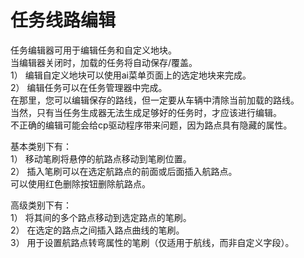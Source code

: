 # 任务线路编辑

  
任务编辑器可用于编辑任务和自定义地块。  
当编辑器关闭时，加载的任务将自动保存/覆盖。  
1） 编辑自定义地块可以使用ai菜单页面上的选定地块来完成。  
2） 编辑任务可以在任务管理器中完成。  
在那里，您可以编辑保存的路线，但一定要从车辆中清除当前加载的路线。  
当然，只有当任务生成器无法生成足够好的任务时，才应该进行编辑。  
不正确的编辑可能会给cp驱动程序带来问题，因为路点具有隐藏的属性。  

  
基本类别下有：  
1） 移动笔刷将悬停的航路点移动到笔刷位置。  
2） 插入笔刷可以在选定航路点的前面或后面插入航路点。  
可以使用红色删除按钮删除航路点。  

  
高级类别下有：  
1） 将其间的多个路点移动到选定路点的笔刷。  
2） 在选定的路点之间插入路点曲线的笔刷。  
3） 用于设置航路点转弯属性的笔刷（仅适用于航线，而非自定义字段）。  

